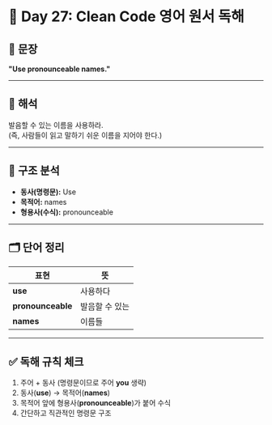 # 📘 Day 27: Clean Code 영어 원서 독해

## 📖 문장

**"Use pronounceable names."**

---

## 📌 해석

발음할 수 있는 이름을 사용하라.  
(즉, 사람들이 읽고 말하기 쉬운 이름을 지어야 한다.)

---

## 🔎 구조 분석

- **동사(명령문):** Use
- **목적어:** names
- **형용사(수식):** pronounceable

---

## 🗂 단어 정리

| 표현              | 뜻             |
| ----------------- | -------------- |
| **use**           | 사용하다       |
| **pronounceable** | 발음할 수 있는 |
| **names**         | 이름들         |

---

## ✅ 독해 규칙 체크

1. 주어 + 동사 (명령문이므로 주어 **you** 생략)
2. 동사(**use**) → 목적어(**names**)
3. 목적어 앞에 형용사(**pronounceable**)가 붙어 수식
4. 간단하고 직관적인 명령문 구조
